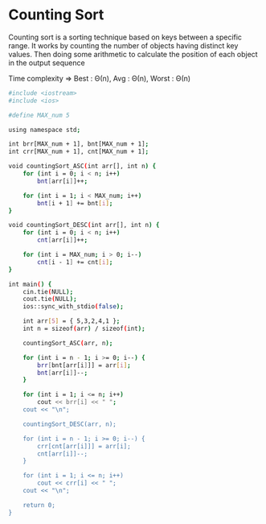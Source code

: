 # Counting Sort

Counting sort is a sorting technique based on keys between a specific range. It works by counting the number of objects having distinct key values. Then doing some arithmetic to calculate the position of each object in the output sequence

Time complexity => Best : Θ(n), Avg : Θ(n), Worst : Θ(n)

```bash
#include <iostream>
#include <ios>

#define MAX_num 5

using namespace std;

int brr[MAX_num + 1], bnt[MAX_num + 1];
int crr[MAX_num + 1], cnt[MAX_num + 1];

void countingSort_ASC(int arr[], int n) {
    for (int i = 0; i < n; i++)
        bnt[arr[i]]++;

    for (int i = 1; i < MAX_num; i++)
        bnt[i + 1] += bnt[i];
}

void countingSort_DESC(int arr[], int n) {
    for (int i = 0; i < n; i++)
        cnt[arr[i]]++;

    for (int i = MAX_num; i > 0; i--)
        cnt[i - 1] += cnt[i];
}

int main() {
    cin.tie(NULL);
    cout.tie(NULL);
    ios::sync_with_stdio(false);

    int arr[5] = { 5,3,2,4,1 };
    int n = sizeof(arr) / sizeof(int);

    countingSort_ASC(arr, n);

    for (int i = n - 1; i >= 0; i--) {
        brr[bnt[arr[i]]] = arr[i];
        bnt[arr[i]]--;
    }

    for (int i = 1; i <= n; i++)
        cout << brr[i] << " ";
    cout << "\n";

    countingSort_DESC(arr, n);

    for (int i = n - 1; i >= 0; i--) {
        crr[cnt[arr[i]]] = arr[i];
        cnt[arr[i]]--;
    }

    for (int i = 1; i <= n; i++)
        cout << crr[i] << " ";
    cout << "\n";

    return 0;
}
```